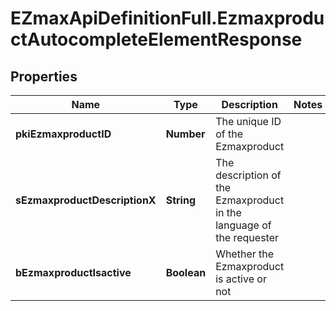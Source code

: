 # EZmaxApiDefinitionFull.EzmaxproductAutocompleteElementResponse

## Properties

Name | Type | Description | Notes
------------ | ------------- | ------------- | -------------
**pkiEzmaxproductID** | **Number** | The unique ID of the Ezmaxproduct | 
**sEzmaxproductDescriptionX** | **String** | The description of the Ezmaxproduct in the language of the requester | 
**bEzmaxproductIsactive** | **Boolean** | Whether the Ezmaxproduct is active or not | 


